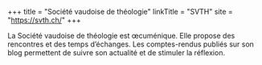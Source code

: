 +++
title = "Société vaudoise de théologie"
linkTitle = "SVTH"
site = "https://svth.ch/"
+++

La Société vaudoise de théologie est œcuménique. Elle propose des rencontres et des temps d’échanges. Les comptes-rendus publiés sur son blog permettent de suivre son actualité et de stimuler la réflexion.
